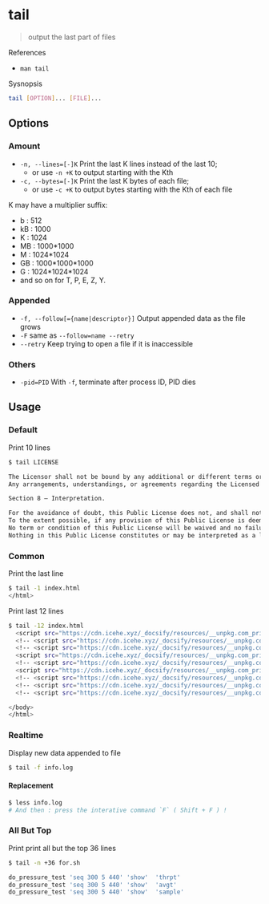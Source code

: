 # tail

> output the last part of files

References

- `man tail`

Sysnopsis

```bash
tail [OPTION]... [FILE]...
```

## Options

### Amount

- `-n, --lines=[-]K` Print the last K lines instead of the last 10;
    - or use `-n +K` to output starting with the Kth
- `-c, --bytes=[-]K` Print the last K bytes of each file;
    - or use `-c +K` to output bytes starting with the Kth of each file

K may have a multiplier suffix:

- b : 512
- kB : 1000
- K : 1024
- MB : 1000\*1000
- M : 1024\*1024
- GB : 1000\*1000\*1000
- G : 1024\*1024\*1024
- and so on for T, P, E, Z, Y.

### Appended

- `-f, --follow[={name|descriptor}]` Output appended data as the file grows
- `-F` same as `--follow=name --retry`
- `--retry` Keep trying to open a file if it is inaccessible

### Others

- `-pid=PID` With `-f`, terminate after process ID, PID dies

## Usage

### Default

Print 10 lines

```bash
$ tail LICENSE

The Licensor shall not be bound by any additional or different terms or conditions communicated by You unless expressly agreed.
Any arrangements, understandings, or agreements regarding the Licensed Material not stated herein are separate from and independent of the terms and conditions of this Public License.

Section 8 – Interpretation.

For the avoidance of doubt, this Public License does not, and shall not be interpreted to, reduce, limit, restrict, or impose conditions on any use of the Licensed Material that could lawfully be made without permission under this Public License.
To the extent possible, if any provision of this Public License is deemed unenforceable, it shall be automatically reformed to the minimum extent necessary to make it enforceable. If the provision cannot be reformed, it shall be severed from this Public License without affecting the enforceability of the remaining terms and conditions.
No term or condition of this Public License will be waived and no failure to comply consented to unless expressly agreed to by the Licensor.
Nothing in this Public License constitutes or may be interpreted as a limitation upon, or waiver of, any privileges and immunities that apply to the Licensor or You, including from the legal processes of any jurisdiction or authority.
```

### Common

Print the last line

```bash
$ tail -1 index.html
</html>
```

Print last 12 lines

```bash
$ tail -12 index.html
  <script src="https://cdn.icehe.xyz/_docsify/resources/__unpkg.com_prismjs_components_prism-nasm.min.js"></script>
  <!-- <script src="https://cdn.icehe.xyz/_docsify/resources/__unpkg.com_prismjs_components_prism-php.min.js"></script> -->
  <!-- <script src="https://cdn.icehe.xyz/_docsify/resources/__unpkg.com_prismjs_components_prism-properties.min.js"></script> -->
  <script src="https://cdn.icehe.xyz/_docsify/resources/__unpkg.com_prismjs_components_prism-python.min.js"></script>
  <!-- <script src="https://cdn.icehe.xyz/_docsify/resources/__unpkg.com_prismjs_components_prism-ruby.min.js"></script> -->
  <script src="https://cdn.icehe.xyz/_docsify/resources/__unpkg.com_prismjs_components_prism-sql.min.js"></script>
  <!-- <script src="https://cdn.icehe.xyz/_docsify/resources/__unpkg.com_prismjs_components_prism-vim.min.js"></script> -->
  <!-- <script src="https://cdn.icehe.xyz/_docsify/resources/__unpkg.com_prismjs_components_prism-wiki.min.js"></script> -->
  <!-- <script src="https://cdn.icehe.xyz/_docsify/resources/__unpkg.com_prismjs_components_prism-yaml.min.js"></script> -->

</body>
</html>
```

### Realtime

Display new data appended to file

```bash
$ tail -f info.log
```

#### Replacement

```bash
$ less info.log
# And then : press the interative command `F` ( Shift + F ) !
```

### All But Top

Print print all but the top 36 lines

```bash
$ tail -n +36 for.sh

do_pressure_test 'seq 300 5 440' 'show'  'thrpt'
do_pressure_test 'seq 300 5 440' 'show'  'avgt'
do_pressure_test 'seq 300 5 440' 'show'  'sample'
```
